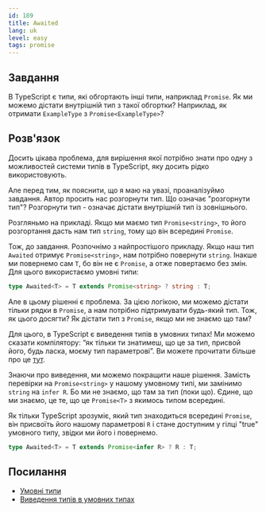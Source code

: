 ```yaml
---
id: 189
title: Awaited
lang: uk
level: easy
tags: promise
---
```


## Завдання

В TypeScript є типи, які обгортають інші типи, наприклад `Promise`.
Як ми можемо дістати внутрішній тип з такої обгортки?
Наприклад, як отримати `ExampleType` з `Promise<ExampleType>`?

## Розв'язок

Досить цікава проблема, для вирішення якої потрібно знати про одну з можливостей системи типів в TypeScript, яку досить рідко використовують.

Але перед тим, як пояснити, що я маю на увазі, проаналізуймо завдання.
Автор просить нас розгорнути тип.
Що означає "розгорнути тип"?
Розгорнути тип - означає дістати внутрішній тип із зовнішнього.

Розгляньмо на прикладі.
Якщо ми маємо тип `Promise<string>`, то його розгортання дасть нам тип `string`, тому що він всередині `Promise`.

Тож, до завдання.
Розпочнімо з найпростішого прикладу.
Якщо наш тип `Awaited` отримує `Promise<string>`, нам потрібно повернути `string`. Інакше ми повернемо сам `T`, бо він не є `Promise`, а отже повертаємо без змін.
Для цього використаємо умовні типи:

```ts
type Awaited<T> = T extends Promise<string> ? string : T;
```

Але в цьому рішенні є проблема.
За цією логікою, ми можемо дістати тільки рядки в `Promise`, а нам потрібно підтримувати будь-який тип.
Тож, як цього досягти?
Як дістати тип з `Promise`, якщо ми не знаємо що там?

Для цього, в TypeScript є виведення типів в умовних типах!
Ми можемо сказати компілятору: “як тільки ти знатимеш, що це за тип, присвой його, будь ласка, моєму тип параметрові”.
Ви можете прочитати більше про це [тут](https://www.typescriptlang.org/docs/handbook/release-notes/typescript-2-8.html#type-inference-in-conditional-types).

Знаючи про виведення, ми можемо покращити наше рішення.
Замість перевірки на `Promise<string>` у нашому умовному типі, ми замінимо `string` на `infer R`. Бо ми не знаємо, що там за тип (поки що).
Єдине, що ми знаємо, це те, що це `Promise<T>` з якимось типом всередині.

Як тільки TypeScript зрозуміє, який тип знаходиться всередині `Promise`, він присвоїть його нашому параметрові `R` і стане доступним у гілці "true" умовного типу, звідки ми його і повернемо.

```ts
type Awaited<T> = T extends Promise<infer R> ? R : T;
```

## Посилання

- [Умовні типи](https://www.typescriptlang.org/docs/handbook/2/conditional-types.html)
- [Виведення типів в умовних типах](https://www.typescriptlang.org/docs/handbook/2/conditional-types.html#inferring-within-conditional-types)
